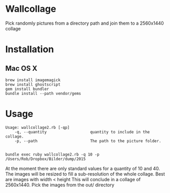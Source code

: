 # Wallcollage

Pick randomly pictures from a directory path and join them to a 2560x1440 collage

# Installation

## Mac OS X

    brew install imagemagick
    brew install ghostscript
    gem install bundler
    bundle install --path vendor/gems

# Usage

    Usage: wallcollage2.rb [-qp]
        -q, --quantity                   quantity to include in the collage.
        -p, --path                       The path to the picture folder.


    bundle exec ruby wallcollage2.rb -q 10 -p /Users/Rob/Dropbox/Bilder/dump/2015

At the moment there are only standard values for a quantity of 10 and 40.
The images will be resized to fill a sub-resolution of the whole collage.
Best are images with width < height
This will conclude in a collage of 2560x1440. Pick the images from the out/ directory
